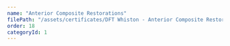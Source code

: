 ```yaml
---
name: "Anterior Composite Restorations"
filePath: "/assets/certificates/DFT Whiston - Anterior Composite Restorations.pdf"
order: 18
categoryId: 1
---
```


